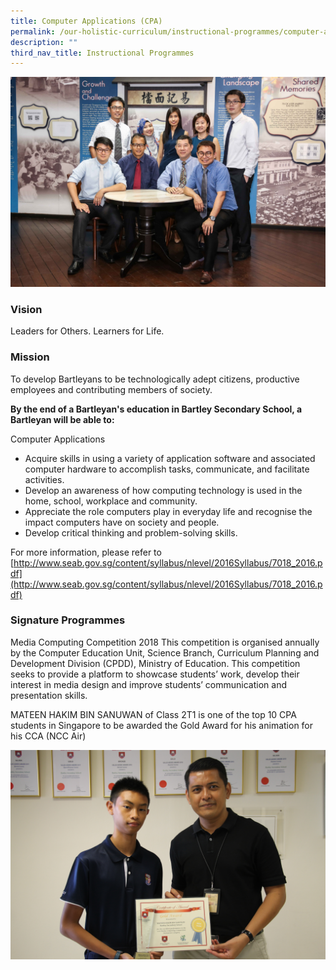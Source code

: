 ```yaml
---
title: Computer Applications (CPA)
permalink: /our-holistic-curriculum/instructional-programmes/computer-applications-cpa
description: ""
third_nav_title: Instructional Programmes
---
```

![](/images/INFOCOM-Formal.jpg)

### Vision
Leaders for Others. Learners for Life.

### Mission
To develop Bartleyans to be technologically adept citizens, productive employees and contributing members of society.

**By the end of a Bartleyan's education in Bartley Secondary School, a Bartleyan will be able to:**

Computer Applications

* Acquire skills in using a variety of application software and associated computer hardware to accomplish tasks, communicate, and facilitate activities. 
* Develop an awareness of how computing technology is used in the home, school, workplace and community. 
* Appreciate the role computers play in everyday life and recognise the impact computers have on society and people. 
* Develop critical thinking and problem-solving skills. 

For more information, please refer to <br>
[http://www.seab.gov.sg/content/syllabus/nlevel/2016Syllabus/7018_2016.pdf](http://www.seab.gov.sg/content/syllabus/nlevel/2016Syllabus/7018_2016.pdf)

### Signature Programmes

Media Computing Competition 2018
This competition is organised annually by the Computer Education Unit, Science Branch, Curriculum Planning and Development Division (CPDD), Ministry of Education. This competition seeks to provide a platform to showcase students’ work, develop their interest in media design and improve students’ communication and presentation skills.

MATEEN HAKIM BIN SANUWAN of Class 2T1 is one of the top 10 CPA students in Singapore to be awarded the Gold Award for his animation for his CCA (NCC Air)  

![](/images/IMG_0321.jpg)